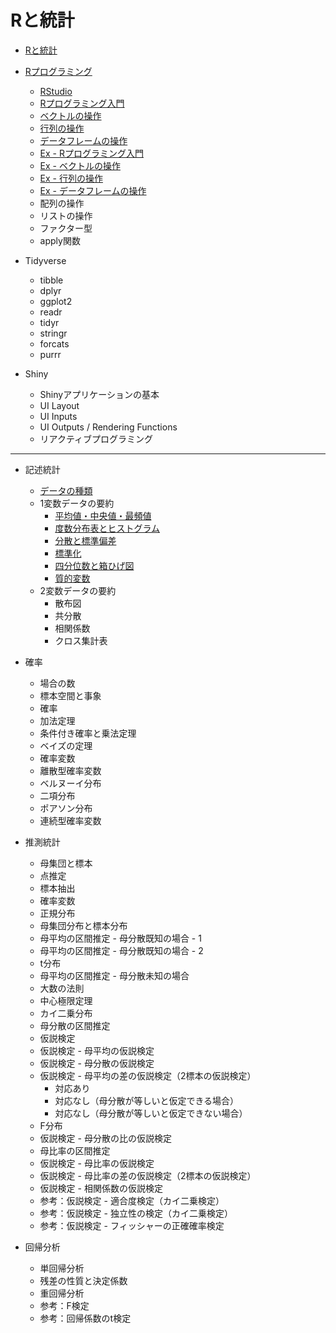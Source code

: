# Rと統計

* [Rと統計](docs/01.md)

* [Rプログラミング](docs/02.md)
    - [RStudio](docs/03.md)
    - [Rプログラミング入門](docs/04.md)
    - [ベクトルの操作](docs/05.md)
    - [行列の操作](docs/06.md)
    - [データフレームの操作](docs/07.md)
    - [Ex - Rプログラミング入門](docs/ex/04_ex.md)
    - [Ex - ベクトルの操作](docs/ex/05_ex.md)
    - [Ex - 行列の操作](docs/ex/06_ex.md)
    - [Ex - データフレームの操作](docs/ex/07_ex.md)
    - 配列の操作
    - リストの操作
    - ファクター型
    - apply関数

* Tidyverse
    * tibble
    * dplyr
    * ggplot2
    * readr
    * tidyr
    * stringr
    * forcats
    * purrr

* Shiny
    * Shinyアプリケーションの基本
    * UI Layout
    * UI Inputs
    * UI Outputs / Rendering Functions
    * リアクティブプログラミング

---

* 記述統計
    - [データの種類](docs/101.md)
    - 1変数データの要約
        - [平均値・中央値・最頻値](docs/102.md)
        - [度数分布表とヒストグラム](docs/103.md)
        - [分散と標準偏差](docs/104.md)
        - [標準化](docs/105.md)
        - [四分位数と箱ひげ図](docs/106.md)
        - [質的変数](docs/107.md)
    - 2変数データの要約
        - 散布図
        - 共分散
        - 相関係数
        - クロス集計表

* 確率
    - 場合の数
    - 標本空間と事象
    - 確率
    - 加法定理
    - 条件付き確率と乗法定理
    - ベイズの定理
    - 確率変数
    - 離散型確率変数
    - ベルヌーイ分布
    - 二項分布
    - ポアソン分布
    - 連続型確率変数

* 推測統計
    - 母集団と標本
    - 点推定
    - 標本抽出
    - 確率変数
    - 正規分布
    - 母集団分布と標本分布
    - 母平均の区間推定 - 母分散既知の場合 - 1
    - 母平均の区間推定 - 母分散既知の場合 - 2
    - t分布
    - 母平均の区間推定 - 母分散未知の場合
    - 大数の法則
    - 中心極限定理
    - カイ二乗分布
    - 母分散の区間推定
    - 仮説検定
    - 仮説検定 - 母平均の仮説検定
    - 仮説検定 - 母分散の仮説検定
    - 仮説検定 - 母平均の差の仮説検定（2標本の仮説検定）
        + 対応あり
        + 対応なし（母分散が等しいと仮定できる場合）
        + 対応なし（母分散が等しいと仮定できない場合）
    - F分布
    - 仮説検定 - 母分散の比の仮説検定
    - 母比率の区間推定
    - 仮説検定 - 母比率の仮説検定
    - 仮説検定 - 母比率の差の仮説検定（2標本の仮説検定）
    - 仮説検定 - 相関係数の仮説検定
    - 参考：仮説検定 - 適合度検定（カイ二乗検定）
    - 参考：仮説検定 - 独立性の検定（カイ二乗検定）
    - 参考：仮説検定 - フィッシャーの正確確率検定

* 回帰分析
    - 単回帰分析
    - 残差の性質と決定係数
    - 重回帰分析
    - 参考：F検定
    - 参考：回帰係数のt検定